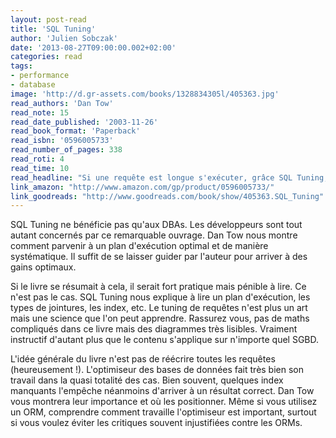 ```yaml
---
layout: post-read
title: 'SQL Tuning'
author: 'Julien Sobczak'
date: '2013-08-27T09:00:00.002+02:00'
categories: read
tags:
- performance
- database
image: 'http://d.gr-assets.com/books/1328834305l/405363.jpg'
read_authors: 'Dan Tow'
read_note: 15
read_date_published: '2003-11-26'
read_book_format: 'Paperback'
read_isbn: '0596005733'
read_number_of_pages: 338
read_roti: 4
read_time: 10
read_headline: "Si une requête est longue s'exécuter, grâce SQL Tuning, vous saurez exactement les gains possibles la retravailler. Un libre précieux !"
link_amazon: "http://www.amazon.com/gp/product/0596005733/"
link_goodreads: "http://www.goodreads.com/book/show/405363.SQL_Tuning"
---
```



SQL Tuning ne bénéficie pas qu'aux DBAs. Les développeurs sont tout autant concernés par ce remarquable ouvrage. Dan Tow nous montre comment parvenir à un plan d'exécution optimal et de manière systématique. Il suffit de se laisser guider par l'auteur pour arriver à des gains optimaux.

Si le livre se résumait à cela, il serait fort pratique mais pénible à lire. Ce n'est pas le cas. SQL Tuning nous explique à lire un plan d'exécution, les types de jointures, les index, etc. Le tuning de requêtes n'est plus un art mais une science que l'on peut apprendre. Rassurez vous, pas de maths compliqués dans ce livre mais des diagrammes très lisibles. Vraiment instructif d'autant plus que le contenu s'applique sur n'importe quel SGBD.

L'idée générale du livre n'est pas de réécrire toutes les requêtes (heureusement !). L'optimiseur des bases de données fait très bien son travail dans la quasi totalité des cas. Bien souvent, quelques index manquants l'empêche néanmoins d'arriver à un résultat correct. Dan Tow vous montrera leur importance et où les positionner. Même si vous utilisez un ORM, comprendre comment travaille l'optimiseur est important, surtout si vous voulez éviter les critiques souvent injustifiées contre les ORMs.

